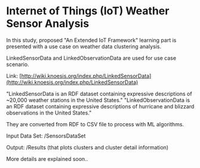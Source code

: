 # Internet of Things (IoT) Weather Sensor Analysis

In this study, proposed "An Extended IoT Framework" learning part is presented with a use case on weather data clustering analysis.

LinkedSensorData and LinkedObservationData are used for use case scenario. 

Link: [http://wiki.knoesis.org/index.php/LinkedSensorData](http://wiki.knoesis.org/index.php/LinkedSensorData)

"LinkedSensorData is an RDF dataset containing expressive descriptions of ~20,000 weather stations in the United States."
"LinkedObservationData is an RDF dataset containing expressive descriptions of hurricane and blizzard observations in the United States."

They are converted from RDF to CSV file to process with ML algorithms.

Input Data Set: /SensorsDataSet

Output: /Results (that plots clusters and cluster detail information)

More details are explained soon..
